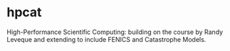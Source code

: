 # hpcat
High-Performance Scientific Computing: building on the course by Randy Leveque and extending to include FENICS and Catastrophe Models.
